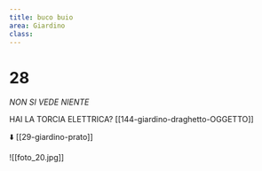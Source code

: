 ```yaml
---
title: buco buio
area: Giardino
class: 
---
```

# 28

_NON SI VEDE NIENTE_

HAI LA TORCIA ELETTRICA? [[144-giardino-draghetto-OGGETTO]]

⬇️ [[29-giardino-prato]]

![[foto_20.jpg]]